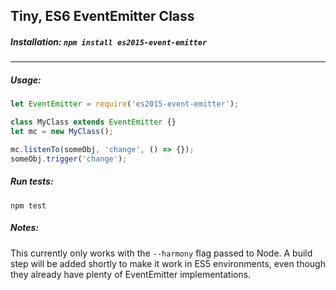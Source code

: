 ## Tiny, ES6 EventEmitter Class


##### Installation: `npm install es2015-event-emitter`
-----------

##### Usage:
```javascript
let EventEmitter = require('es2015-event-emitter');

class MyClass extends EventEmitter {}
let mc = new MyClass();

mc.listenTo(someObj, 'change', () => {});
someObj.trigger('change');
```

##### Run tests:
```npm test```


##### Notes:
This currently only works with the `--harmony` flag passed to Node.
A build step will be added shortly to make it work in ES5 environments,
even though they already have plenty of EventEmitter implementations.